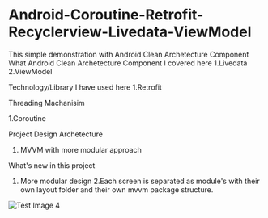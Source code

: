 # Android-Coroutine-Retrofit-Recyclerview-Livedata-ViewModel
This simple demonstration with Android Clean Archetecture Component
What Android Clean Archetecture Component I covered here
1.Livedata
2.ViewModel

Technology/Library I have used here 
1.Retrofit

Threading Machanisim

1.Coroutine

Project Design Archetecture 

1. MVVM with more modular approach 

What's new in this project

1. More modular design
2.Each screen is separated as module's with their own layout folder and their own mvvm package structure.


![Test Image 4](https://res.cloudinary.com/achakra21/image/upload/v1576870554/github/Screenshot_2019-12-21_at_1.06.15_AM.png)
